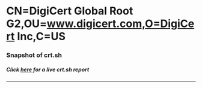 # CN=DigiCert Global Root G2,OU=www.digicert.com,O=DigiCert Inc,C=US
### Snapshot of crt.sh
##### Click [here](https://crt.sh/?q=Serial_0E7DE46CCD3874662960C58437D94D17) for a live crt.sh report

---
